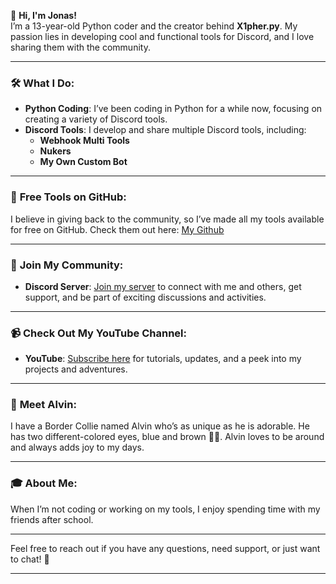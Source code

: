 👋 **Hi, I'm Jonas!**  
I’m a 13-year-old Python coder and the creator behind **X1pher.py**. My passion lies in developing cool and functional tools for Discord, and I love sharing them with the community.

---

### 🛠️ **What I Do:**

- **Python Coding**: I’ve been coding in Python for a while now, focusing on creating a variety of Discord tools.
- **Discord Tools**: I develop and share multiple Discord tools, including:
  - **Webhook Multi Tools**
  - **Nukers**
  - **My Own Custom Bot**

---

### 🚀 **Free Tools on GitHub:**

I believe in giving back to the community, so I’ve made all my tools available for free on GitHub. Check them out here: [My Github](https://github.com/Jonassskk/X1phernuker)

---

### 💬 **Join My Community:**

- **Discord Server**: [Join my server](https://discord.gg/j5p9xKJf4r) to connect with me and others, get support, and be part of exciting discussions and activities.

---

### 📹 **Check Out My YouTube Channel:**

- **YouTube**: [Subscribe here](https://www.youtube.com/@jonas_sk?sub_confirmation=1) for tutorials, updates, and a peek into my projects and adventures.

---

### 🐾 **Meet Alvin:**

I have a Border Collie named Alvin who’s as unique as he is adorable. He has two different-colored eyes, blue and brown 💙🤎. Alvin loves to be around and always adds joy to my days.

---

### 🎓 **About Me:**

When I’m not coding or working on my tools, I enjoy spending time with my friends after school.

---

Feel free to reach out if you have any questions, need support, or just want to chat! 🚀

---
